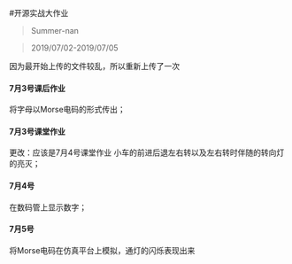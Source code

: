 #开源实战大作业

> Summer-nan

> 2019/07/02-2019/07/05

因为最开始上传的文件较乱，所以重新上传了一次

#### 7月3号课后作业
将字母以Morse电码的形式传出；
#### 7月3号课堂作业
更改：应该是7月4号课堂作业
小车的前进后退左右转以及左右转时伴随的转向灯的亮灭；
 #### 7月4号
 在数码管上显示数字；
#### 7月5号
 将Morse电码在仿真平台上模拟，通灯的闪烁表现出来
 
 
